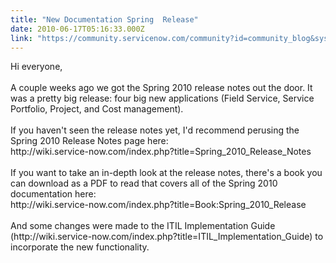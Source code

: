 ```yaml
---
title: "New Documentation Spring  Release"
date: 2010-06-17T05:16:33.000Z
link: "https://community.servicenow.com/community?id=community_blog&sys_id=b98da669dbd0dbc01dcaf3231f96192b"
---
```

<p>Hi everyone,<br /><br />A couple weeks ago we got the Spring 2010 release notes out the door. It was a pretty big release: four big new applications (Field Service, Service Portfolio, Project, and Cost management). <br /><br />If you haven't seen the release notes yet, I'd recommend perusing the Spring 2010 Release Notes page here:<br />http://wiki.service-now.com/index.php?title=Spring_2010_Release_Notes<br /><br />If you want to take an in-depth look at the release notes, there's a book you can download as a PDF to read that covers all of the Spring 2010 documentation here:<br />http://wiki.service-now.com/index.php?title=Book:Spring_2010_Release<br /><br />And some changes were made to the ITIL Implementation Guide (http://wiki.service-now.com/index.php?title=ITIL_Implementation_Guide) to incorporate the new functionality.</p>